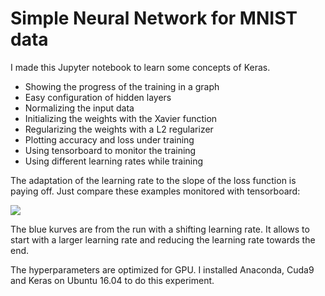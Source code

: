 # Simple Neural Network for MNIST data
I made this Jupyter notebook to learn some concepts of Keras.

- Showing the progress of the training in a graph
- Easy configuration of hidden layers
- Normalizing the input data
- Initializing the weights with the Xavier function
- Regularizing the weights with a L2 regularizer
- Plotting accuracy and loss under training
- Using tensorboard to monitor the training
- Using different learning rates while training

The adaptation of the learning rate to the slope of the loss function is paying off. Just compare these examples monitored with tensorboard:

<img src="https://screenshots.firefoxusercontent.com/images/c54c6e62-03c2-4c64-9e7e-91ddeef36604.png"/>

The blue kurves are from the run with a shifting learning rate. It allows to start with a larger learning rate and reducing the learning rate towards the end. 

The hyperparameters are optimized for GPU. I installed Anaconda, Cuda9 and Keras on Ubuntu 16.04 to do this experiment.

